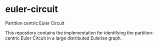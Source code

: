 # euler-circuit
Partition centric Euler Circuit

This repository contains the implementation for identifying the partition-centric Euler Circuit in a large distributed Eulerian graph.
